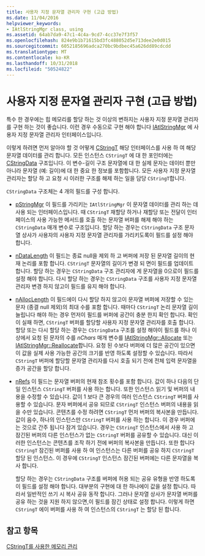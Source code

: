 ```yaml
---
title: 사용자 지정 문자열 관리자 구현 (고급 방법)
ms.date: 11/04/2016
helpviewer_keywords:
- IAtlStringMgr class, using
ms.assetid: 64ab7da9-47c1-4c4a-9cd7-4cc37e7f3f57
ms.openlocfilehash: 824e9b1b71615bd3fc488052d5e713dee2e0d015
ms.sourcegitcommit: 6052185696adca270bc9bdbec45a626dd89cdcdd
ms.translationtype: MT
ms.contentlocale: ko-KR
ms.lasthandoff: 10/31/2018
ms.locfileid: "50524822"
---
```

# <a name="implementation-of-a-custom-string-manager-advanced-method"></a>사용자 지정 문자열 관리자 구현 (고급 방법)

특수 한 경우에는 힙 메모리를 할당 하는 것 이상의 변하지는 사용자 지정 문자열 관리자를 구현 하는 것이 좋습니다. 이런 경우 수동으로 구현 해야 합니다 [IAtlStringMgr](../atl-mfc-shared/reference/iatlstringmgr-class.md) 에 사용자 지정 문자열 관리자 인터페이스입니다.

이렇게 하려면 먼저 알아야 할 것 어떻게 [CStringT](../atl-mfc-shared/reference/cstringt-class.md) 해당 인터페이스를 사용 하 여 해당 문자열 데이터를 관리 합니다. 모든 인스턴스 `CStringT` 에 대 한 포인터에는 [CStringData](../atl-mfc-shared/reference/cstringdata-class.md) 구조입니다. 이 변수-길이 구조 문자열에 대 한 실제 문자는 데이터 뿐만 아니라 문자열 (예: 길이)에 대 한 중요 한 정보를 포함합니다. 모든 사용자 지정 문자열 관리자는 할당 하 고 요청 시 이러한 구조를 해제 하는 일을 담당 `CStringT`합니다.

`CStringData` 구조체는 4 개의 필드를 구성 합니다.

- [pStringMgr](../atl-mfc-shared/reference/cstringdata-class.md#pstringmgr) 이 필드를 가리키는 `IAtlStringMgr` 이 문자열 데이터를 관리 하는 데 사용 되는 인터페이스입니다. 때 `CStringT` 재할당 하거나 재할당 또는 전달이 인터페이스의 사용 가능한 메서드를 호출 하는 문자열 버퍼를 해제 해야 하는 `CStringData` 매개 변수로 구조입니다. 할당 하는 경우는 `CStringData` 구조 문자열 상사가 사용자의 사용자 지정 문자열 관리자를 가리키도록이 필드를 설정 해야 합니다.

- [nDataLength](../atl-mfc-shared/reference/cstringdata-class.md#ndatalength) 이 필드는 종료 null을 제외 하 고 버퍼에 저장 된 문자열 길이의 현재 논리를 포함 합니다. `CStringT` 문자열의 길이가 변경 되 면이 필드를 업데이트 합니다. 할당 하는 경우는 `CStringData` 구조 관리자에 게 문자열을 0으로이 필드를 설정 해야 합니다. 다시 할당 하는 경우는 `CStringData` 구조를 사용자 지정 문자열 관리자 변경 하지 않고이 필드를 유지 해야 합니다.

- [nAllocLength](../atl-mfc-shared/reference/cstringdata-class.md#nalloclength) 이 필드에이 다시 할당 하지 않고이 문자열 버퍼에 저장할 수 있는 문자 (종결 null 제외)의 최대 수를 포함 합니다. 때마다 `CStringT` 논리 문자열 길이 늘립니다 해야 하는 경우 먼저이 필드를 버퍼에 공간이 충분 한지 확인 합니다. 확인이 실패 하면, `CStringT` 버퍼를 할당할 사용자 지정 문자열 관리자를 호출 합니다. 할당 또는 다시 할당 하는 경우는 `CStringData` 구조를 설정 해야이 필드를 하나 이상에서 요청 된 문자의 수를 *nChars* 매개 변수를 [IAtlStringMgr::Allocate](../atl-mfc-shared/reference/iatlstringmgr-class.md#allocate) 또는[IAtlStringMgr::Reallocate](../atl-mfc-shared/reference/iatlstringmgr-class.md#reallocate)합니다. 요청 된 수보다 버퍼에 더 많은 공간이 있으면이 값을 실제 사용 가능한 공간의 크기를 반영 하도록 설정할 수 있습니다. 따라서 `CStringT` 버퍼에 할당할 문자열 관리자를 다시 호출 되기 전에 전체 입력 문자열을 증가 공간을 할당 합니다.

- [nRefs](../atl-mfc-shared/reference/cstringdata-class.md#nrefs) 이 필드는 문자열 버퍼의 현재 참조 횟수를 포함 합니다. 값이 하나 다음의 단일 인스턴스 `CStringT` 버퍼를 사용 하는 합니다. 또한 인스턴스 읽기 및 버퍼의 내용을 수정할 수 있습니다. 값이 1 보다 큰 경우의 여러 인스턴스 `CStringT` 버퍼를 사용할 수 있습니다. 문자 버퍼에서 공유 되므로 `CStringT` 인스턴스 버퍼의 내용을 읽을 수만 있습니다. 콘텐츠를 수정 하려면 `CStringT` 먼저 버퍼의 복사본을 만듭니다. 값이 음수, 하나의 인스턴스만 `CStringT` 버퍼를 사용 하는 합니다. 이 경우 버퍼에는 것으로 간주 됩니다 잠겨 있습니다. 경우는 `CStringT` 인스턴스에서 사용 하 고 잠긴된 버퍼의 다른 인스턴스가 없는 `CStringT` 버퍼를 공유할 수 있습니다. 대신 이러한 인스턴스는 콘텐츠를 조작 하기 전에 버퍼의 복사본을 만듭니다. 또한 합니다 `CStringT` 잠긴된 버퍼를 사용 하 여 인스턴스는 다른 버퍼를 공유 하지 `CStringT` 할당 된 인스턴스. 이 경우에 `CStringT` 인스턴스 잠긴된 버퍼에는 다른 문자열을 복사 합니다.

   할당 하는 경우는 `CStringData` 구조를 버퍼에 허용 되는 공유 유형을 반영 하도록이 필드를 설정 해야 합니다. 대부분의 구현에 대 한 하나에이 값을 설정 합니다. 따라서 일반적인 쓰기 시 복사 공유 동작 합니다. 그러나 문자열 상사가 문자열 버퍼를 공유 하는 것을 지원 하지 않으면,이 필드를 잠긴 상태로 설정 합니다. 이렇게 하면 `CStringT` 에이 버퍼를 사용 하 여 인스턴스의 `CStringT` 는 할당 된 합니다.

## <a name="see-also"></a>참고 항목

[CStringT를 사용한 메모리 관리](../atl-mfc-shared/memory-management-with-cstringt.md)

